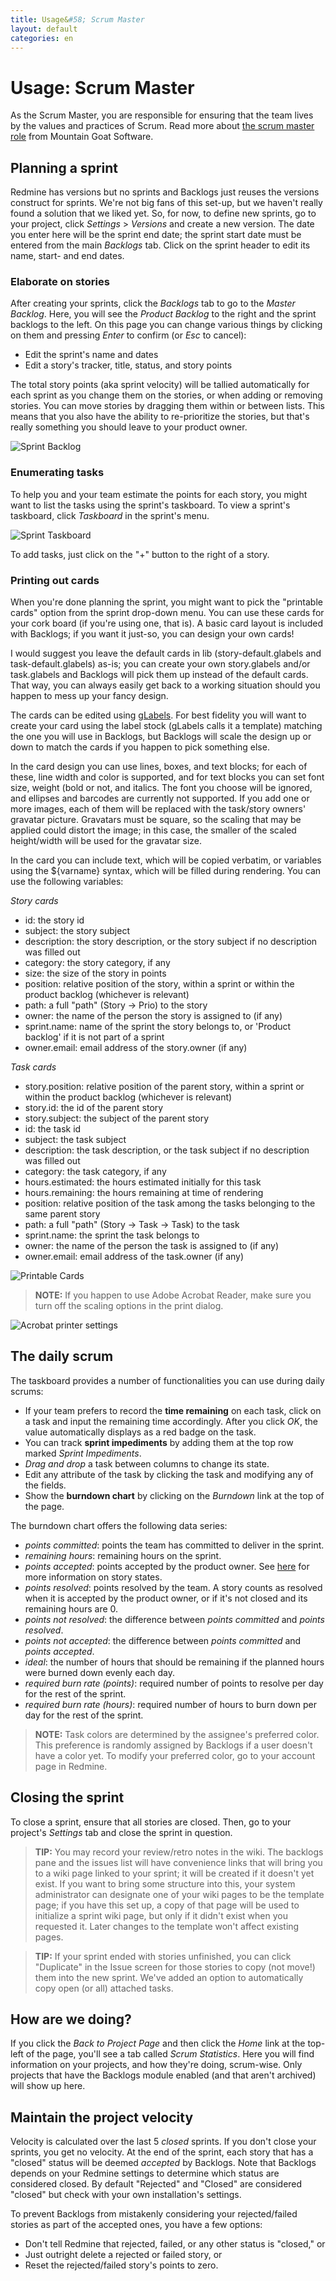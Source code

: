 ```yaml
---
title: Usage&#58; Scrum Master
layout: default
categories: en
---
```

# Usage: Scrum Master

As the Scrum Master, you are responsible for ensuring that the team lives by the values and practices of Scrum. Read more about <a href="http://www.mountaingoatsoftware.com/scrum/scrummaster" target="_blank">the scrum master role</a> from Mountain Goat Software.

## Planning a sprint

Redmine has versions but no sprints and Backlogs just reuses the
versions construct for sprints. We're not big fans of this set-up, but
we haven't really found a solution that we liked yet. So, for now, to
define new sprints, go to your project, click _Settings_ > _Versions_
and create a new version. The date you enter here will be the sprint
end date; the sprint start date must be entered from the main
_Backlogs_ tab. Click on the sprint header to edit its name, start-
and end dates.

### Elaborate on stories

After creating your sprints, click the _Backlogs_ tab to go to the _Master Backlog_. Here, you will see the _Product Backlog_ to the right and the sprint backlogs to the left. On this page you can change various things by clicking on them and pressing _Enter_ to confirm (or _Esc_ to cancel):

* Edit the sprint's name and dates
* Edit a story's tracker, title, status, and story points

The total story points (aka sprint velocity) will be tallied automatically for each sprint as you change them on the stories, or when adding or removing stories. You can move stories by dragging them within or between lists. This means that you also have the ability to re-prioritize the stories, but that's really something you should leave to your product owner.

![Sprint Backlog](../../assets/images/sprint_backlog.png)

### Enumerating tasks

To help you and your team estimate the points for each story, you might want to list the tasks using the sprint's taskboard. To view a sprint's taskboard, click _Taskboard_ in the sprint's menu.

![Sprint Taskboard](../../assets/images/sprint_taskboard.png)

To add tasks, just click on the "+" button to the right of a story.

### Printing out cards

When you're done planning the sprint, you might want to pick the "printable cards" option from the sprint drop-down menu. You can use these cards for your cork board (if you're using one, that is). A basic card layout is included with Backlogs; if you want it just-so, you can design your own cards!

I would suggest you leave the default cards in lib (story-default.glabels and task-default.glabels) as-is; you can create your own story.glabels and/or task.glabels and Backlogs will pick them up instead of the default cards. That way, you can always easily get back to a working situation should you happen to mess up your fancy design.

The cards can be edited using <a href="http://www.glabels.org/" target="_blank">gLabels</a>. For best fidelity you will want to create your card using the label stock (gLabels calls it a template) matching the one you will use in Backlogs, but Backlogs will scale the design up or down to match the cards if you happen to pick something else.

In the card design you can use lines, boxes, and text blocks; for each of these, line width and color is supported, and for text blocks you can set font size, weight (bold or not, and italics. The font you choose will be ignored, and ellipses and barcodes are currently not supported. If you add one or more images, each of them will be replaced with the task/story owners' gravatar picture. Gravatars must be square, so the scaling that may be applied could distort the image; in this case, the smaller of the scaled height/width will be used for the gravatar size.

In the card you can include text, which will be copied verbatim, or variables using the ${varname} syntax, which will be filled during rendering. You can use the following variables:

*Story cards*

* id: the story id
* subject: the story subject
* description: the story description, or the story subject if no description was filled out
* category: the story category, if any
* size: the size of the story in points
* position: relative position of the story, within a sprint or within the product backlog (whichever is relevant)
* path: a full "path" (Story -> Prio) to the story
* owner: the name of the person the story is assigned to (if any)
* sprint.name: name of the sprint the story belongs to, or 'Product backlog' if it is not part of a sprint
* owner.email: email address of the story.owner (if any)

*Task cards*

* story.position: relative position of the parent story, within a sprint or within the product backlog (whichever is relevant)
* story.id: the id of the parent story
* story.subject: the subject of the parent story
* id: the task id
* subject: the task subject
* description: the task description, or the task subject if no description was filled out
* category: the task category, if any
* hours.estimated: the hours estimated initially for this task
* hours.remaining: the hours remaining at time of rendering
* position: relative position of the task among the tasks belonging to the same parent story
* path: a full "path" (Story -> Task -> Task) to the task
* sprint.name: the sprint the task belongs to
* owner: the name of the person the task is assigned to (if any)
* owner.email: email address of the task.owner (if any)


![Printable Cards](../../assets/images/sprint_context_menu.png)

> **NOTE:** If you happen to use Adobe Acrobat Reader, make sure you turn off the scaling options in the print dialog.

![Acrobat printer settings](../../assets/images/printer_settings.png)

## The daily scrum

The taskboard provides a number of functionalities you can use during daily scrums:

* If your team prefers to record the **time remaining** on each task, click on a task and input the remaining time accordingly. After you click _OK_, the value automatically displays as a red badge on the task.
* You can track **sprint impediments** by adding them at the top row marked _Sprint Impediments_.
* *Drag and drop* a task between columns to change its state.
* Edit any attribute of the task by clicking the task and modifying any of the fields.
* Show the **burndown chart** by clicking on the _Burndown_ link at the top of the page.

The burndown chart offers the following data series:

* *points committed*: points the team has committed to deliver in the sprint.
* *remaining hours*: remaining hours on the sprint.
* *points accepted*: points accepted by the product owner. See <a href="installation.html#storystates">here</a> for more information on story states.
* *points resolved*: points resolved by the team. A story counts as resolved when it is accepted by the product owner, or if it's not closed and its remaining hours are 0.
* *points not resolved*: the difference between *points committed* and *points resolved*.
* *points not accepted*: the difference between *points committed* and *points accepted*.
* *ideal*: the number of hours that should be remaining if the planned hours were burned down evenly each day.
* *required burn rate (points)*: required number of points to resolve per day for the rest of the sprint.
* *required burn rate (hours)*: required number of hours to burn down per day for the rest of the sprint.

> **NOTE:** Task colors are determined by the assignee's preferred color. This preference is randomly assigned by Backlogs if a user doesn't have a color yet. To modify your preferred color, go to your account page in Redmine.


## Closing the sprint

To close a sprint, ensure that all stories are closed. Then, go to your project's _Settings_ tab and close the sprint in question.

> **TIP:** You may record your review/retro notes in the wiki. The backlogs pane and the issues list will have convenience links that will bring you to a wiki page linked to your sprint; it will be created if it doesn't yet exist. If you want to bring some structure into this, your system administrator can designate one of your wiki pages to be the template page; if you have this set up, a copy of that page will be used to initialize a sprint wiki page, but only if it didn't exist when you requested it. Later changes to the template won't affect existing pages.

> **TIP:** If your sprint ended with stories unfinished, you can click "Duplicate" in the Issue screen for those stories to copy (not move!) them into the new sprint. We've added an option to automatically copy open (or all) attached tasks.

## How are we doing?

If you click the _Back to Project Page_ and then click the _Home_ link at the top-left of the page, you'll see a tab called _Scrum Statistics_. Here you will find information on your projects, and how they're doing, scrum-wise. Only projects that have the Backlogs module enabled (and that aren't archived) will show up here.

## Maintain the project velocity

Velocity is calculated over the last 5 _closed_ sprints. If you don't close your sprints, you get no velocity. At the end of the sprint, each story that has a "closed" status will be deemed _accepted_ by Backlogs. Note that Backlogs depends on your Redmine settings  to determine which status are considered closed. By default "Rejected" and "Closed" are considered "closed" but check with your own installation's settings. 

To prevent Backlogs from mistakenly considering your rejected/failed stories as part of the accepted ones, you have a few options:

* Don't tell Redmine that rejected, failed, or any other status is "closed," or
* Just outright delete a rejected or failed story, or
* Reset the rejected/failed story's points to zero.
